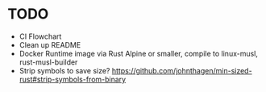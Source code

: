 # TODO

- CI Flowchart
- Clean up README
- Docker Runtime image via Rust Alpine or smaller, compile to linux-musl, rust-musl-builder
- Strip symbols to save size? <https://github.com/johnthagen/min-sized-rust#strip-symbols-from-binary>
